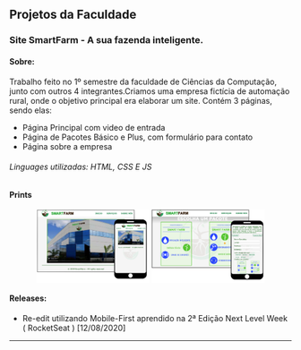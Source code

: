 ## Projetos da Faculdade

### Site SmartFarm - A sua fazenda inteligente.

#### Sobre:

<p> Trabalho feito no 1º semestre da faculdade de Ciências da Computação, junto com outros 4 integrantes.Criamos uma empresa fictícia de automação rural, onde o objetivo principal era elaborar um site.
 Contém 3 páginas, sendo elas:
 
 - Página Principal com video de entrada
 - Página de Pacotes Básico e Plus, com formulário para contato
 - Página sobre a empresa
 
 <h6> Linguages utilizadas: HTML, CSS E JS </h6>
 
 #### Prints

<p align="center">
<img src="https://github.com/AlefLuiz/Projetos-da-Faculdade/blob/master/assets/SmartFarm_Print.png" width="40%" align="middle">
<img src="https://github.com/AlefLuiz/Projetos-da-Faculdade/blob/master/assets/SmartFarm_Print[2].png" width="40%" align="middle">
</p>

 #### Releases:
 
 - Re-edit utilizando Mobile-First aprendido na 2ª Edição Next Level Week ( RocketSeat ) [12/08/2020]

---
